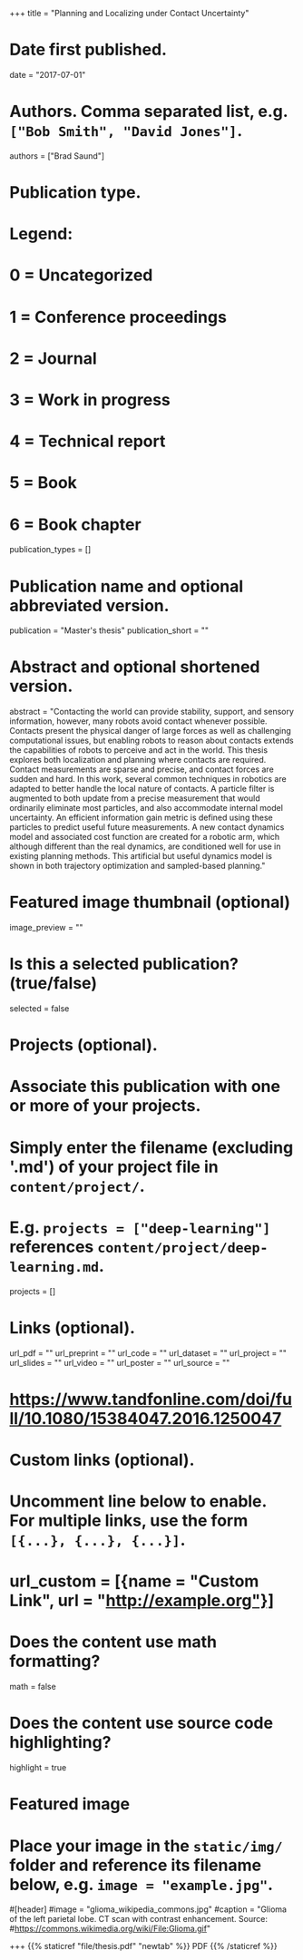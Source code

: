 +++
title = "Planning and Localizing under Contact Uncertainty"

# Date first published.
date = "2017-07-01"

# Authors. Comma separated list, e.g. `["Bob Smith", "David Jones"]`.
authors = ["Brad Saund"]
# Publication type.
# Legend:
# 0 = Uncategorized
# 1 = Conference proceedings
# 2 = Journal
# 3 = Work in progress
# 4 = Technical report
# 5 = Book
# 6 = Book chapter
publication_types = []

# Publication name and optional abbreviated version.
publication = "Master's thesis"
publication_short = ""

# Abstract and optional shortened version.
abstract = "Contacting the world can provide stability, support, and sensory information, however, many robots avoid contact whenever possible. Contacts present the physical danger of large forces as well as challenging computational issues, but enabling robots to reason about contacts extends the capabilities of robots to perceive and act in the world. This thesis explores both localization and planning where contacts are required. Contact measurements are sparse and precise, and contact forces are sudden and hard. In this work, several common techniques in robotics are adapted to better handle the local nature of contacts. A particle filter is augmented to both update from a precise measurement that would ordinarily eliminate most particles, and also accommodate internal model uncertainty. An efficient information gain metric is defined using these particles to predict useful future measurements. A new contact dynamics model and associated cost function are created for a robotic arm, which although different than the real dynamics, are conditioned well for use in existing planning methods. This artificial but useful dynamics model is shown in both trajectory optimization and sampled-based planning."

# Featured image thumbnail (optional)
image_preview = ""

# Is this a selected publication? (true/false)
selected = false

# Projects (optional).
#   Associate this publication with one or more of your projects.
#   Simply enter the filename (excluding '.md') of your project file in `content/project/`.
#   E.g. `projects = ["deep-learning"]` references `content/project/deep-learning.md`.
projects = []

# Links (optional).
url_pdf = ""
url_preprint = ""
url_code = ""
url_dataset = ""
url_project = ""
url_slides = ""
url_video = ""
url_poster = ""
url_source = ""
# https://www.tandfonline.com/doi/full/10.1080/15384047.2016.1250047

# Custom links (optional).
#   Uncomment line below to enable. For multiple links, use the form `[{...}, {...}, {...}]`.
# url_custom = [{name = "Custom Link", url = "http://example.org"}]

# Does the content use math formatting?
math = false

# Does the content use source code highlighting?
highlight = true

# Featured image
# Place your image in the `static/img/` folder and reference its filename below, e.g. `image = "example.jpg"`.
#[header]
#image = "glioma_wikipedia_commons.jpg"
#caption = "Glioma of the left parietal lobe. CT scan with contrast enhancement. Source: #https://commons.wikimedia.org/wiki/File:Glioma.gif"

+++
{{% staticref "file/thesis.pdf" "newtab" %}} PDF {{% /staticref %}}

